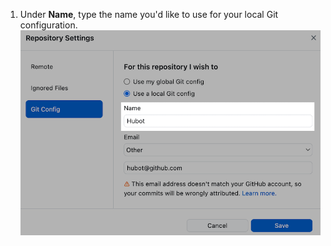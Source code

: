 1. Under **Name**, type the name you'd like to use for your local Git configuration.
  ![The name field of the local Git configuration](/assets/images/help/desktop/local-config-name.png)
